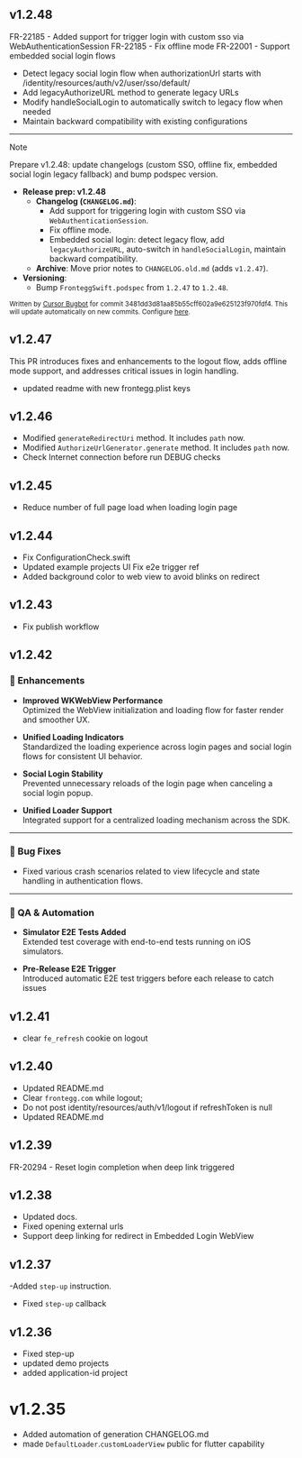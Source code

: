 ## v1.2.48
FR-22185 - Added support for trigger login with custom sso via WebAuthenticationSession
FR-22185 - Fix offline mode
FR-22001 - Support embedded social login flows
- Detect legacy social login flow when authorizationUrl starts with /identity/resources/auth/v2/user/sso/default/
- Add legacyAuthorizeURL method to generate legacy URLs
- Modify handleSocialLogin to automatically switch to legacy flow when needed
- Maintain backward compatibility with existing configurations

<!-- CURSOR_SUMMARY -->
---

> [!NOTE]
> Prepare v1.2.48: update changelogs (custom SSO, offline fix, embedded social login legacy fallback) and bump podspec version.
> 
> - **Release prep: v1.2.48**
>   - **Changelog (`CHANGELOG.md`)**:
>     - Add support for triggering login with custom SSO via `WebAuthenticationSession`.
>     - Fix offline mode.
>     - Embedded social login: detect legacy flow, add `legacyAuthorizeURL`, auto-switch in `handleSocialLogin`, maintain backward compatibility.
>   - **Archive**: Move prior notes to `CHANGELOG.old.md` (adds `v1.2.47`).
> - **Versioning**:
>   - Bump `FronteggSwift.podspec` from `1.2.47` to `1.2.48`.
> 
> <sup>Written by [Cursor Bugbot](https://cursor.com/dashboard?tab=bugbot) for commit 3481dd3d81aa85b55cff602a9e625123f970fdf4. This will update automatically on new commits. Configure [here](https://cursor.com/dashboard?tab=bugbot).</sup>
<!-- /CURSOR_SUMMARY -->

## v1.2.47
This PR introduces fixes and enhancements to the logout flow, adds offline mode support, and addresses critical issues in login handling.
- updated readme with new frontegg.plist keys

## v1.2.46
- Modified `generateRedirectUri` method. It includes `path` now.
- Modified `AuthorizeUrlGenerator.generate` method.  It includes `path` now.
- Check Internet connection before run DEBUG checks

## v1.2.45
- Reduce number of full page load when loading login page

## v1.2.44
- Fix ConfigurationCheck.swift
- Updated example projects UI
Fix e2e trigger ref
- Added background color to web view to avoid blinks on redirect 

## v1.2.43
- Fix publish workflow

## v1.2.42
### 🔧 Enhancements
- **Improved WKWebView Performance**  
  Optimized the WebView initialization and loading flow for faster render and smoother UX.

- **Unified Loading Indicators**  
  Standardized the loading experience across login pages and social login flows for consistent UI behavior.

- **Social Login Stability**  
  Prevented unnecessary reloads of the login page when canceling a social login popup.

- **Unified Loader Support**  
  Integrated support for a centralized loading mechanism across the SDK.

---

### 🐞 Bug Fixes
- Fixed various crash scenarios related to view lifecycle and state handling in authentication flows.

---

### 🧪 QA & Automation
- **Simulator E2E Tests Added**  
  Extended test coverage with end-to-end tests running on iOS simulators.

- **Pre-Release E2E Trigger**  
  Introduced automatic E2E test triggers before each release to catch issues

## v1.2.41
- clear `fe_refresh` cookie on logout 

## v1.2.40
- Updated README.md
- Clear `frontegg.com` while logout;
- Do not post identity/resources/auth/v1/logout if refreshToken is null
- Updated README.md

## v1.2.39
FR-20294 - Reset login completion when deep link triggered

## v1.2.38
- Updated docs.
- Fixed opening external urls
- Support deep linking for redirect in Embedded Login WebView

## v1.2.37
-Added `step-up` instruction.
- Fixed `step-up` callback

## v1.2.36
- Fixed step-up
- updated demo projects
- added application-id project

# v1.2.35
- Added automation of generation CHANGELOG.md
- made `DefaultLoader`.`customLoaderView` public for flutter capability
